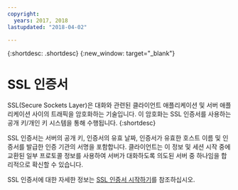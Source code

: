 ```yaml
---
copyright:
  years: 2017, 2018
lastupdated: "2018-04-02"

---
```


{:shortdesc: .shortdesc}
{:new_window: target="_blank"}


# SSL 인증서
SSL(Secure Sockets Layer)은 대화와 관련된 클라이언트 애플리케이션 및 서버 애플리케이션 사이의 트래픽을 암호화하는 기술입니다. 이 암호화는 SSL 인증서를 사용하는 공개 키/개인 키 시스템을 통해 수행됩니다.
{:shortdesc}

SSL 인증서는 서버의 공개 키, 인증서의 유효 날짜, 인증서가 유효한 호스트 이름 및 인증서를 발급한 인증 기관의 서명을 포함합니다. 클라이언트는 이 정보 및 세션 시작 중에 교환된 일부 프로토콜 정보를 사용하여 서버가 대화하도록 의도된 서버 중 하나임을 합리적으로 확신할 수 있습니다.

SSL 인증서에 대한 자세한 정보는 [SSL 인증서 시작하기](/docs/infrastructure/ssl-certificates/index.html)를 참조하십시오.
